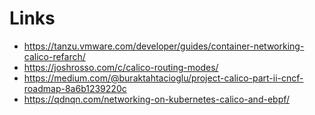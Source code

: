 # Links

- https://tanzu.vmware.com/developer/guides/container-networking-calico-refarch/
- https://joshrosso.com/c/calico-routing-modes/
- https://medium.com/@buraktahtacioglu/project-calico-part-ii-cncf-roadmap-8a6b1239220c
- https://qdnqn.com/networking-on-kubernetes-calico-and-ebpf/